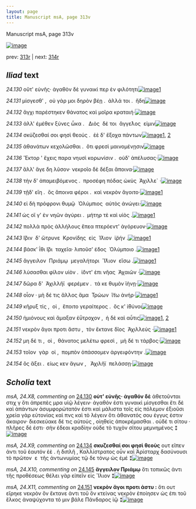 ```yaml
---
layout: page
title: Manuscript msA, page 313v
---
```


Manuscript msA, page 313v

[![image](http://www.homermultitext.org/iipsrv?OBJ=IIP,1.0&FIF=/project/homer/pyramidal/deepzoom/hmt/vaimg/2017a/VA313VN_0815.tif&WID=100&CVT=JPEG)](http://www.homermultitext.org/ict2/?urn=urn:cite2:hmt:vaimg.2017a:VA313VN_0815)

prev:  [313r](../313r/) | next:  [314r](../314r/)

## *Iliad* text

*24.130* <a id="24.130"/> οὔτ' εὐνῆς· ἀγαθὸν δὲ γυναικί περ ἐν φιλότητι[![image](http://www.homermultitext.org/iipsrv?OBJ=IIP,1.0&FIF=/project/homer/pyramidal/deepzoom/hmt/vaimg/2017a/VA313VN_0815.tif&RGN=0.474,0.2237,0.395,0.0255&WID=1000&CVT=JPEG)](http://www.homermultitext.org/ict2/?urn=urn:cite2:hmt:vaimg.2017a:VA313VN_0815@0.474,0.2237,0.395,0.0255)[1](#msA_24.X8)

*24.131* <a id="24.131"/> μίσγεσθ' ,  οὐ γάρ μοι δηρὸν βέῃ .  ἀλλά τοι .  ἤδη[![image](http://www.homermultitext.org/iipsrv?OBJ=IIP,1.0&FIF=/project/homer/pyramidal/deepzoom/hmt/vaimg/2017a/VA313VN_0815.tif&RGN=0.472,0.2485,0.395,0.0255&WID=1000&CVT=JPEG)](http://www.homermultitext.org/ict2/?urn=urn:cite2:hmt:vaimg.2017a:VA313VN_0815@0.472,0.2485,0.395,0.0255)

*24.132* <a id="24.132"/> ἄγχι παρέστηκεν θάνατος καὶ μοῖρα κραταιή·[![image](http://www.homermultitext.org/iipsrv?OBJ=IIP,1.0&FIF=/project/homer/pyramidal/deepzoom/hmt/vaimg/2017a/VA313VN_0815.tif&RGN=0.471,0.2643,0.404,0.0285&WID=1000&CVT=JPEG)](http://www.homermultitext.org/ict2/?urn=urn:cite2:hmt:vaimg.2017a:VA313VN_0815@0.471,0.2643,0.404,0.0285)

*24.133* <a id="24.133"/> ἀλλ' ἐμέθεν ξύνες ὦκα .   Διὸς  δέ τοι  ἄγγε̂λος  εἰμιν[![image](http://www.homermultitext.org/iipsrv?OBJ=IIP,1.0&FIF=/project/homer/pyramidal/deepzoom/hmt/vaimg/2017a/VA313VN_0815.tif&RGN=0.467,0.286,0.412,0.024&WID=1000&CVT=JPEG)](http://www.homermultitext.org/ict2/?urn=urn:cite2:hmt:vaimg.2017a:VA313VN_0815@0.467,0.286,0.412,0.024)

*24.134* <a id="24.134"/> σκύζεσθαί σοι φησὶ θεούς .  ἑὲ δ' ἔξοχα πάντων[![image](http://www.homermultitext.org/iipsrv?OBJ=IIP,1.0&FIF=/project/homer/pyramidal/deepzoom/hmt/vaimg/2017a/VA313VN_0815.tif&RGN=0.47,0.3018,0.392,0.0263&WID=1000&CVT=JPEG)](http://www.homermultitext.org/ict2/?urn=urn:cite2:hmt:vaimg.2017a:VA313VN_0815@0.47,0.3018,0.392,0.0263)[1](#msAim_24.X2), [2](#msA_24.X9)

*24.135* <a id="24.135"/> ἀθανάτων κεχολῶσθαι .  ὅτι φρεσὶ μαινομένῃσιν[![image](http://www.homermultitext.org/iipsrv?OBJ=IIP,1.0&FIF=/project/homer/pyramidal/deepzoom/hmt/vaimg/2017a/VA313VN_0815.tif&RGN=0.47,0.3228,0.426,0.027&WID=1000&CVT=JPEG)](http://www.homermultitext.org/ict2/?urn=urn:cite2:hmt:vaimg.2017a:VA313VN_0815@0.47,0.3228,0.426,0.027)

*24.136* <a id="24.136"/> Ἕκτορ ' ἔχεις παρα νηυσὶ κορωνίσιν .  οὐδ' ἀπέλυσας·[![image](http://www.homermultitext.org/iipsrv?OBJ=IIP,1.0&FIF=/project/homer/pyramidal/deepzoom/hmt/vaimg/2017a/VA313VN_0815.tif&RGN=0.472,0.3401,0.432,0.027&WID=1000&CVT=JPEG)](http://www.homermultitext.org/ict2/?urn=urn:cite2:hmt:vaimg.2017a:VA313VN_0815@0.472,0.3401,0.432,0.027)

*24.137* <a id="24.137"/> ἂλλ' ἄγε δη λῦσον· νεκροῖο δὲ δέξαι ἄποινα·[![image](http://www.homermultitext.org/iipsrv?OBJ=IIP,1.0&FIF=/project/homer/pyramidal/deepzoom/hmt/vaimg/2017a/VA313VN_0815.tif&RGN=0.467,0.3596,0.364,0.027&WID=1000&CVT=JPEG)](http://www.homermultitext.org/ict2/?urn=urn:cite2:hmt:vaimg.2017a:VA313VN_0815@0.467,0.3596,0.364,0.027)

*24.138* <a id="24.138"/> τὴν δ' ἀπαμειβόμενος .  προσέφη πόδας ὠκὺς  Ἀχιλλε` ·[![image](http://www.homermultitext.org/iipsrv?OBJ=IIP,1.0&FIF=/project/homer/pyramidal/deepzoom/hmt/vaimg/2017a/VA313VN_0815.tif&RGN=0.464,0.3776,0.441,0.027&WID=1000&CVT=JPEG)](http://www.homermultitext.org/ict2/?urn=urn:cite2:hmt:vaimg.2017a:VA313VN_0815@0.464,0.3776,0.441,0.027)

*24.139* <a id="24.139"/> τῇδ' εἴη .  ὃς ἄποινα φέροι .  καὶ νεκρὸν ἄγοιτο·[![image](http://www.homermultitext.org/iipsrv?OBJ=IIP,1.0&FIF=/project/homer/pyramidal/deepzoom/hmt/vaimg/2017a/VA313VN_0815.tif&RGN=0.465,0.3994,0.415,0.027&WID=1000&CVT=JPEG)](http://www.homermultitext.org/ict2/?urn=urn:cite2:hmt:vaimg.2017a:VA313VN_0815@0.465,0.3994,0.415,0.027)[1](#msAim_24.X3)

*24.140* <a id="24.140"/> εἰ δὴ πρόφρονι θυμῷ  Ὀλύμπιος  αὐτὸς ἀνώγει·[![image](http://www.homermultitext.org/iipsrv?OBJ=IIP,1.0&FIF=/project/homer/pyramidal/deepzoom/hmt/vaimg/2017a/VA313VN_0815.tif&RGN=0.47,0.4197,0.415,0.0255&WID=1000&CVT=JPEG)](http://www.homermultitext.org/ict2/?urn=urn:cite2:hmt:vaimg.2017a:VA313VN_0815@0.47,0.4197,0.415,0.0255)

*24.141* <a id="24.141"/> ὡς οἵ γ' ἐν νηῶν ἀγύρει .  μήτηρ τὲ καὶ υἱὸς .[![image](http://www.homermultitext.org/iipsrv?OBJ=IIP,1.0&FIF=/project/homer/pyramidal/deepzoom/hmt/vaimg/2017a/VA313VN_0815.tif&RGN=0.465,0.4384,0.363,0.0263&WID=1000&CVT=JPEG)](http://www.homermultitext.org/ict2/?urn=urn:cite2:hmt:vaimg.2017a:VA313VN_0815@0.465,0.4384,0.363,0.0263)[1](#msAint_24.X3)

*24.142* <a id="24.142"/> πολλὰ πρὸς ἀλλήλους ἔπεα πτερόεντ' ἀγόρευον·[![image](http://www.homermultitext.org/iipsrv?OBJ=IIP,1.0&FIF=/project/homer/pyramidal/deepzoom/hmt/vaimg/2017a/VA313VN_0815.tif&RGN=0.467,0.4572,0.402,0.0263&WID=1000&CVT=JPEG)](http://www.homermultitext.org/ict2/?urn=urn:cite2:hmt:vaimg.2017a:VA313VN_0815@0.467,0.4572,0.402,0.0263)

*24.143* <a id="24.143"/> Ι̂̈ριν  δ' ὤτρυνε  Κρονίδης  εἰς  Ί̈λιον  ἱ̈ρήν .[![image](http://www.homermultitext.org/iipsrv?OBJ=IIP,1.0&FIF=/project/homer/pyramidal/deepzoom/hmt/vaimg/2017a/VA313VN_0815.tif&RGN=0.47,0.476,0.375,0.0263&WID=1000&CVT=JPEG)](http://www.homermultitext.org/ict2/?urn=urn:cite2:hmt:vaimg.2017a:VA313VN_0815@0.47,0.476,0.375,0.0263)[1](#msAint_24.X4)

*24.144* <a id="24.144"/> βάσκ' ΐθι Ι̂̈ρι  ταχεῖα· λιποῦσ' έδος  Ὀλύμποιο .[![image](http://www.homermultitext.org/iipsrv?OBJ=IIP,1.0&FIF=/project/homer/pyramidal/deepzoom/hmt/vaimg/2017a/VA313VN_0815.tif&RGN=0.47,0.494,0.404,0.0263&WID=1000&CVT=JPEG)](http://www.homermultitext.org/ict2/?urn=urn:cite2:hmt:vaimg.2017a:VA313VN_0815@0.47,0.494,0.404,0.0263)[1](#msAim_24.X4)

*24.145* <a id="24.145"/> ἄγγειλον  Πριάμῳ  μεγαλήτορι  Ἴ̈λιον  εἴσω .[![image](http://www.homermultitext.org/iipsrv?OBJ=IIP,1.0&FIF=/project/homer/pyramidal/deepzoom/hmt/vaimg/2017a/VA313VN_0815.tif&RGN=0.465,0.5105,0.38,0.0285&WID=1000&CVT=JPEG)](http://www.homermultitext.org/ict2/?urn=urn:cite2:hmt:vaimg.2017a:VA313VN_0815@0.465,0.5105,0.38,0.0285)[1](#msA_24.X10)

*24.146* <a id="24.146"/> λύσασθαι φίλον υἱὸν .  ἰ̈όντ' ἐπι νῆας  Ἀχαιῶν ·[![image](http://www.homermultitext.org/iipsrv?OBJ=IIP,1.0&FIF=/project/homer/pyramidal/deepzoom/hmt/vaimg/2017a/VA313VN_0815.tif&RGN=0.463,0.5285,0.399,0.0285&WID=1000&CVT=JPEG)](http://www.homermultitext.org/ict2/?urn=urn:cite2:hmt:vaimg.2017a:VA313VN_0815@0.463,0.5285,0.399,0.0285)

*24.147* <a id="24.147"/> δῶρα δ'  Ἀχιλλῆϊ  φερέμεν .  τά κε θυμὸν ϊήνῃ·[![image](http://www.homermultitext.org/iipsrv?OBJ=IIP,1.0&FIF=/project/homer/pyramidal/deepzoom/hmt/vaimg/2017a/VA313VN_0815.tif&RGN=0.462,0.5488,0.422,0.0285&WID=1000&CVT=JPEG)](http://www.homermultitext.org/ict2/?urn=urn:cite2:hmt:vaimg.2017a:VA313VN_0815@0.462,0.5488,0.422,0.0285)

*24.148* <a id="24.148"/> οἶον · μὴ δέ τις ἄλλος ἅμα  Τρώων  ἴ̈τω ἀνήρ·[![image](http://www.homermultitext.org/iipsrv?OBJ=IIP,1.0&FIF=/project/homer/pyramidal/deepzoom/hmt/vaimg/2017a/VA313VN_0815.tif&RGN=0.4746,0.5687,0.3677,0.02503&WID=1000&CVT=JPEG)](http://www.homermultitext.org/ict2/?urn=urn:cite2:hmt:vaimg.2017a:VA313VN_0815@0.4746,0.5687,0.3677,0.02503)[1](#msAim_24.X5)

*24.149* <a id="24.149"/> κῆρυξ τίς ,  οἱ ,  ἕποιτο γεραίτερος .  ὅς κ' ἰ̈θύνοι[![image](http://www.homermultitext.org/iipsrv?OBJ=IIP,1.0&FIF=/project/homer/pyramidal/deepzoom/hmt/vaimg/2017a/VA313VN_0815.tif&RGN=0.472,0.5683,0.377,0.0285&WID=1000&CVT=JPEG)](http://www.homermultitext.org/ict2/?urn=urn:cite2:hmt:vaimg.2017a:VA313VN_0815@0.472,0.5683,0.377,0.0285)

*24.150* <a id="24.150"/> ἡμιόνους καὶ ἄμαξαν ἐΰτροχον ,  ἡ δὲ καὶ αὖτις[![image](http://www.homermultitext.org/iipsrv?OBJ=IIP,1.0&FIF=/project/homer/pyramidal/deepzoom/hmt/vaimg/2017a/VA313VN_0815.tif&RGN=0.473,0.5886,0.396,0.0308&WID=1000&CVT=JPEG)](http://www.homermultitext.org/ict2/?urn=urn:cite2:hmt:vaimg.2017a:VA313VN_0815@0.473,0.5886,0.396,0.0308)[1](#msAext_24.X2), [2](#msAext_24.X1)

*24.151* <a id="24.151"/> νεκρὸν ἄγοι προτι ἄστυ ,  τὸν ἔκτανε δῖος  Ἀχιλλεύς ·[![image](http://www.homermultitext.org/iipsrv?OBJ=IIP,1.0&FIF=/project/homer/pyramidal/deepzoom/hmt/vaimg/2017a/VA313VN_0815.tif&RGN=0.467,0.6261,0.417,0.0285&WID=1000&CVT=JPEG)](http://www.homermultitext.org/ict2/?urn=urn:cite2:hmt:vaimg.2017a:VA313VN_0815@0.467,0.6261,0.417,0.0285)[1](#msA_24.X11)

*24.152* <a id="24.152"/> μη δέ τι ,  οἱ ,  θάνατος μελέτω φρεσὶ ,  μὴ δέ τι τάρβος·[![image](http://www.homermultitext.org/iipsrv?OBJ=IIP,1.0&FIF=/project/homer/pyramidal/deepzoom/hmt/vaimg/2017a/VA313VN_0815.tif&RGN=0.469,0.6434,0.417,0.0255&WID=1000&CVT=JPEG)](http://www.homermultitext.org/ict2/?urn=urn:cite2:hmt:vaimg.2017a:VA313VN_0815@0.469,0.6434,0.417,0.0255)

*24.153* <a id="24.153"/> τοῖον  γὰρ  οἱ ,  πομπὸν ὀπάσσομεν ἀργειφόντην .[![image](http://www.homermultitext.org/iipsrv?OBJ=IIP,1.0&FIF=/project/homer/pyramidal/deepzoom/hmt/vaimg/2017a/VA313VN_0815.tif&RGN=0.466,0.6614,0.401,0.0255&WID=1000&CVT=JPEG)](http://www.homermultitext.org/ict2/?urn=urn:cite2:hmt:vaimg.2017a:VA313VN_0815@0.466,0.6614,0.401,0.0255)

*24.154* <a id="24.154"/> ὃς ἄξει .  είως κεν ἄγων ,   Ἀχιλῆϊ  πελάσσῃ·[![image](http://www.homermultitext.org/iipsrv?OBJ=IIP,1.0&FIF=/project/homer/pyramidal/deepzoom/hmt/vaimg/2017a/VA313VN_0815.tif&RGN=0.464,0.6772,0.401,0.039&WID=1000&CVT=JPEG)](http://www.homermultitext.org/ict2/?urn=urn:cite2:hmt:vaimg.2017a:VA313VN_0815@0.464,0.6772,0.401,0.039)

## *Scholia* text

*msA, 24.X8, commenting on* [24.130](#24.130)  <a id="msA_24.X8"/> **οὐτ' εὐνῆς· ἀγαθόν δὲ** ἀθετοῦνται στιχ γ ὅτι ἀπρεπὲς μρα υἱῷ λέγειν· ἀγαθόν ἐστι γυναικὶ μίσγεσθαι ἔτι δὲ καὶ ἁπάντων ἀσυμφορώτατόν ἐστι καὶ μάλιστα τοῖς εἰς πόλεμον ἐξιοῦσι χρεία γὰρ εὐτονίας καὶ πνς καὶ τὸ λέγειν ὅτι ἀθανατός σου ἐγγυς ἐστιν ἄκαιρον· διεσκεύακε δέ τις αὐτούς , οἰηθεὶς ἀποκρέμασθαι . οὐδέ τι σίτου · πλῆρες δὲ ἐστι· σὴν έδεαι κραδίην οὐδε τὸ τυχὸν σίτου μεμνημένος ⁑[![image](http://www.homermultitext.org/iipsrv?OBJ=IIP,1.0&FIF=/project/homer/pyramidal/deepzoom/hmt/vaimg/2017a/VA313VN_0815.tif&RGN=0.2303,0.1160,0.6750,0.06611&WID=1000&CVT=JPEG)](http://www.homermultitext.org/ict2/?urn=urn:cite2:hmt:vaimg.2017a:VA313VN_0815@0.2303,0.1160,0.6750,0.06611)

*msA, 24.X9, commenting on* [24.134](#24.134)  <a id="msA_24.X9"/> **σκυζεσθαί σοι φησὶ θεοὺς** ουτ εῖπεν ἀντι τοῦ ἑαυτόν ἑὲ . ἡ διπλῆ , Καλλίστρατος οὖν καὶ Ἀρίσταρχ δασύνουσι τὸ πρῶτον  ε  τῆς ἀντωνυμίας τῷ δε τόνῳ ὡς ἐμέ ⁑[![image](http://www.homermultitext.org/iipsrv?OBJ=IIP,1.0&FIF=/project/homer/pyramidal/deepzoom/hmt/vaimg/2017a/VA313VN_0815.tif&RGN=0.2292,0.1589,0.6667,0.03167&WID=1000&CVT=JPEG)](http://www.homermultitext.org/ict2/?urn=urn:cite2:hmt:vaimg.2017a:VA313VN_0815@0.2292,0.1589,0.6667,0.03167)

*msA, 24.X10, commenting on* [24.145](#24.145)  <a id="msA_24.X10"/> **ἄγγειλον Πριάμῳ** ὅτι τοπικῶς ἀντι τῆς προθέσεως θέλει γὰρ εἰπεῖν εἰς Ἴλιον ⁑[![image](http://www.homermultitext.org/iipsrv?OBJ=IIP,1.0&FIF=/project/homer/pyramidal/deepzoom/hmt/vaimg/2017a/VA313VN_0815.tif&RGN=0.2148,0.5072,0.1999,0.05048&WID=1000&CVT=JPEG)](http://www.homermultitext.org/ict2/?urn=urn:cite2:hmt:vaimg.2017a:VA313VN_0815@0.2148,0.5072,0.1999,0.05048)

*msA, 24.X11, commenting on* [24.151](#24.151)  <a id="msA_24.X11"/> **νεκρὸν ἄγοι προτι άστυ :** ὅτι ουτ εἴρηκε νεκρὸν ὃν ἔκτανε ἀντι τοῦ ὃν κτείνας νεκρὸν ἐποίησεν ὡς ἐπι τοῦ ἕλκος ἀναψύχοντα τό μιν βάλε Πάνδαρος ἰῷ ⁑[![image](http://www.homermultitext.org/iipsrv?OBJ=IIP,1.0&FIF=/project/homer/pyramidal/deepzoom/hmt/vaimg/2017a/VA313VN_0815.tif&RGN=0.2137,0.5477,0.2047,0.07718&WID=1000&CVT=JPEG)](http://www.homermultitext.org/ict2/?urn=urn:cite2:hmt:vaimg.2017a:VA313VN_0815@0.2137,0.5477,0.2047,0.07718)